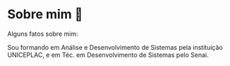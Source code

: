# Sobre mim 👋

Alguns fatos sobre mim:

<!-- - 🔭 I’m currently working on ... -->
Sou formando em Análise e Desenvolvimento de Sistemas pela instituição UNICEPLAC, e em Téc. em Desenvolvimento de Sistemas pelo Senai.



